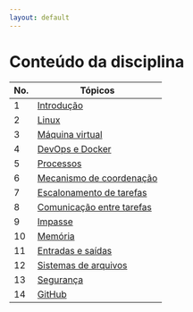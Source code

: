 ```yaml
---
layout: default
---
```


# [](#header-1) Conteúdo da disciplina


No. | Tópicos | 
--- | --- | 
1   | [Introdução](introduction/index) |
2   | [Linux](linux) |
3   | [Máquina virtual](vm) |
4   | [DevOps e Docker](docker) | 
5   | [Processos](process/introduction) |
6   | [Mecanismo de coordenação](process/concurrency) |
7   | [Escalonamento de tarefas](process/scheduler.pdf)  |
8   | [Comunicação entre tarefas](process/communication) |
9   | [Impasse](process/deadlocks) |
10  | [Memória](memory) |
11  | [Entradas e saídas](io) |
12  | [Sistemas de arquivos](files) |
13  | [Segurança](security) |
14  | [GitHub](github) |
